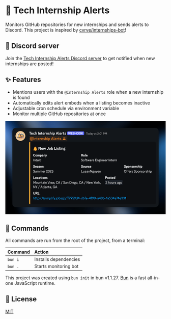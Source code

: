 # 🔔 Tech Internship Alerts

Monitors GitHub repositories for new internships and sends alerts to Discord. This project is inspired by [cvrve/internships-bot](https://github.com/cvrve/internships-bot)!

## 🌱 Discord server

Join the [Tech Internship Alerts Discord server](https://discord.gg/P93Kc6jEKA) to get notified when new internships are posted!

## ✨ Features

- Mentions users with the `@Internship Alerts` role when a new internship is found
- Automatically edits alert embeds when a listing becomes inactive
- Adjustable cron schedule via environment variable
- Monitor multiple GitHub repositories at once

[![Example](./images/example.png)](https://discord.gg/P93Kc6jEKA)

## 🧞 Commands

All commands are run from the root of the project, from a terminal:

| Command | Action                |
| :------ | :-------------------- |
| `bun i` | Installs dependencies |
| `bun .` | Starts monitoring bot |

This project was created using `bun init` in bun v1.1.27. [Bun](https://bun.sh) is a fast all-in-one JavaScript runtime.

## 🧾 License

[MIT](https://choosealicense.com/licenses/mit/)
